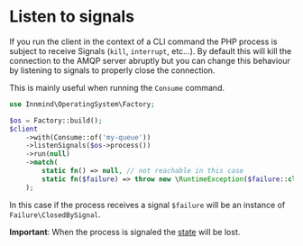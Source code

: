 # Listen to signals

If you run the client in the context of a CLI command the PHP process is subject to receive Signals (`kill`, `interrupt`, etc...). By default this will kill the connection to the AMQP server abruptly but you can change this behaviour by listening to signals to properly close the connection.

This is mainly useful when running the `Consume` command.

```php
use Innmind\OperatingSystem\Factory;

$os = Factory::build();
$client
    ->with(Consume::of('my-queue'))
    ->listenSignals($os->process())
    ->run(null)
    ->match(
        static fn() => null, // not reachable in this case
        static fn($failure) => throw new \RuntimeException($failure::class),
    );
```

In this case if the process receives a signal `$failure` will be an instance of `Failure\ClosedBySignal`.

**Important**: When the process is signaled the [state](Handle%20state.md) will be lost.
